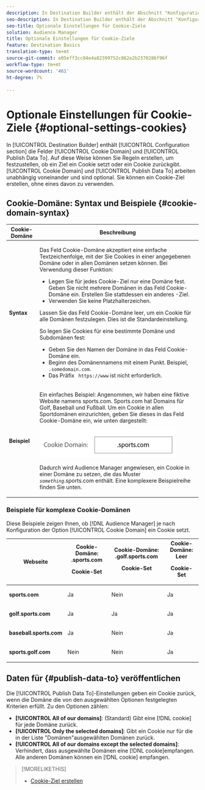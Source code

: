 ```yaml
---
description: In Destination Builder enthält der Abschnitt "Konfiguration"die Felder "Cookie-Domäne"und "Daten veröffentlichen in". Auf diese Weise können Sie Regeln erstellen, um festzustellen, ob ein Ziel ein Cookie setzt oder ein Cookie zurückgibt. Cookie-Domäne und Daten veröffentlichen, um unabhängig voneinander zu funktionieren, und sind optional. Sie können ein Cookie-Ziel erstellen, ohne eines davon zu verwenden.
seo-description: In Destination Builder enthält der Abschnitt "Konfiguration"die Felder "Cookie-Domäne"und "Daten veröffentlichen in". Auf diese Weise können Sie Regeln erstellen, um festzustellen, ob ein Ziel ein Cookie setzt oder ein Cookie zurückgibt. Cookie-Domäne und Daten veröffentlichen, um unabhängig voneinander zu funktionieren, und sind optional. Sie können ein Cookie-Ziel erstellen, ohne eines davon zu verwenden.
seo-title: Optionale Einstellungen für Cookie-Ziele
solution: Audience Manager
title: Optionale Einstellungen für Cookie-Ziele
feature: Destination Basics
translation-type: tm+mt
source-git-commit: e05eff3cc04e4a82399752c862e2b2370286f96f
workflow-type: tm+mt
source-wordcount: '461'
ht-degree: 7%

---
```



# Optionale Einstellungen für Cookie-Ziele {#optional-settings-cookies}

In [!UICONTROL Destination Builder] enthält [!UICONTROL Configuration section] die Felder [!UICONTROL Cookie Domain] und [!UICONTROL Publish Data To]. Auf diese Weise können Sie Regeln erstellen, um festzustellen, ob ein Ziel ein Cookie setzt oder ein Cookie zurückgibt. [!UICONTROL Cookie Domain] und  [!UICONTROL Publish Data To] arbeiten unabhängig voneinander und sind optional. Sie können ein Cookie-Ziel erstellen, ohne eines davon zu verwenden.

## Cookie-Domäne: Syntax und Beispiele {#cookie-domain-syntax}

<!-- cookie-destination-options.xml -->

<table id="table_4F4F7562AFEE49F8917AAE5712B5CCE4"> 
 <thead> 
  <tr> 
   <th colname="col1" class="entry"> Cookie-Domäne </th> 
   <th colname="col2" class="entry"> Beschreibung </th> 
  </tr>
 </thead>
 <tbody> 
  <tr> 
   <td colname="col1"> <p><b>Syntax</b> </p> </td> 
   <td colname="col2"> <p>Das Feld <span class="wintitle"> Cookie-Domäne</span> akzeptiert eine einfache Textzeichenfolge, mit der Sie Cookies in einer angegebenen Domäne oder in allen Domänen setzen können. Bei Verwendung dieser Funktion: </p> <p> 
     <ul id="ul_473CB59F2C0C4B358201BE5C8B27D73D"> 
      <li id="li_4E7F4691C1B54415963F7D5AA1558C9A">Legen Sie für jedes Cookie-Ziel nur eine Domäne fest. Geben Sie nicht mehrere Domänen in das Feld <span class="wintitle"> Cookie-Domäne</span> ein. Erstellen Sie stattdessen ein anderes <span class="wintitle">-Ziel</span>. </li> 
      <li id="li_AEBF5C5F3C264C5EA4A2A6063C3F377D">Verwenden Sie keine Platzhalterzeichen. </li> 
     </ul> </p> <p> Lassen Sie das Feld <span class="wintitle"> Cookie-Domäne</span> leer, um ein Cookie für alle Domänen festzulegen. Dies ist die Standardeinstellung. </p> <p>So legen Sie Cookies für eine bestimmte Domäne und Subdomänen fest: </p> <p> 
     <ul id="ul_F25BC0D8C40641A2A5CA338E5C258435"> 
      <li id="li_E236D8DEE4F24F9BBA36074F7049C12C">Geben Sie den Namen der Domäne in das Feld <span class="wintitle"> Cookie-Domäne</span> ein. </li> 
      <li id="li_0471C198EE344DE5963A3C2F70B9E78B">Beginn des Domänennamens mit einem Punkt. Beispiel, <code> .somedomain.com</code>. </li> 
      <li id="li_73D06F2BEF45487280C2245E1F6B8ED0">Das Präfix <code> https://www</code> ist nicht erforderlich. </li> 
     </ul> </p> </td> 
  </tr> 
  <tr> 
   <td colname="col1"> <p><b>Beispiel</b> </p> </td> 
   <td colname="col2"> <p>Ein einfaches Beispiel: Angenommen, wir haben eine fiktive Website namens sports.com. Sports.com hat Domains für Golf, Baseball und Fußball. Um ein Cookie in allen Sportdomänen einzurichten, geben Sie dieses in das Feld <span class="wintitle"> Cookie-Domäne</span> ein, wie unten dargestellt: </p> <p> <img src="assets/sports-domain.png" id="image_8883477BB3B543648C97A441AD34C6DE" /> </p> <p>Dadurch wird <span class="keyword"> Audience Manager</span> angewiesen, ein Cookie in einer Domäne zu setzen, die das Muster <code><i>something</i></code>.sports.com enthält. Eine komplexere Beispielreihe finden Sie unten. </p> </td> 
  </tr> 
 </tbody> 
</table>

### Beispiele für komplexe Cookie-Domänen

Diese Beispiele zeigen Ihnen, ob [!DNL Audience Manager] je nach Konfiguration der Option [!UICONTROL Cookie Domain] ein Cookie setzt.

<table id="table_3A7B9479CDA6493FA8104D8D9841E914"> 
 <thead> 
  <tr> 
   <th colname="col1" class="entry"> Webseite </th> 
   <th colname="col2" class="entry">Cookie-Domäne: .sports.com <p>Cookie-Set </p> </th> 
   <th colname="col3" class="entry">Cookie-Domäne: .golf.sports.com <p>Cookie-Set </p> </th> 
   <th colname="col4" class="entry">Cookie-Domäne: Leer <p>Cookie-Set </p> </th> 
  </tr> 
 </thead>
 <tbody> 
  <tr> 
   <td colname="col1"> <p> <b>sports.com</b> </p> </td> 
   <td colname="col2"> Ja </td> 
   <td colname="col3"> Nein </td> 
   <td colname="col4"> Ja </td> 
  </tr> 
  <tr> 
   <td colname="col1"> <p> <b>golf.sports.com</b> </p> </td> 
   <td colname="col2"> Ja </td> 
   <td colname="col3"> Ja </td> 
   <td colname="col4"> Ja </td> 
  </tr> 
  <tr> 
   <td colname="col1"> <p> <b>baseball.sports.com</b> </p> </td> 
   <td colname="col2"> Ja </td> 
   <td colname="col3"> Nein </td> 
   <td colname="col4"> Ja </td> 
  </tr> 
  <tr> 
   <td colname="col1"> <p> <b>sports.golf.com</b> </p> </td> 
   <td colname="col2"> Nein </td> 
   <td colname="col3"> Nein </td> 
   <td colname="col4"> Ja </td> 
  </tr> 
 </tbody> 
</table>

## Daten für {#publish-data-to} veröffentlichen

Die [!UICONTROL Publish Data To]-Einstellungen geben ein Cookie zurück, wenn die Domäne die von den ausgewählten Optionen festgelegten Kriterien erfüllt. Zu den Optionen zählen:

* **[!UICONTROL All of our domains]**: (Standard) Gibt eine  [!DNL cookie] für jede Domäne zurück.
* **[!UICONTROL Only the selected domains]**: Gibt ein Cookie nur für die in der Liste &quot;Domänen&quot;ausgewählten Domänen zurück.
* **[!UICONTROL All of our domains except the selected domains]**: Verhindert, dass ausgewählte Domänen eine  [!DNL cookie]empfangen. Alle anderen Domänen können ein [!DNL cookie] empfangen.

>[!MORELIKETHIS]
>
>* [Cookie-Ziel erstellen](../../features/destinations/create-cookie-destination.md)